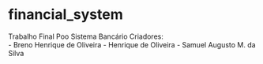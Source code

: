 # financial_system
Trabalho Final Poo
Sistema Bancário
Criadores:  
    - Breno Henrique de Oliveira
    - Henrique de Oliveira
    - Samuel Augusto M. da Silva
